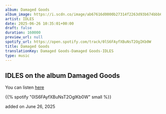 ```yaml
---
album: Damaged Goods
album_image: https://i.scdn.co/image/ab67616d0000b27314f2263d93b674bbb67651aa
artist: IDLES
date: 2025-06-26 10:35:01+00:00
draft: false
duration: 160000
preview_url: null
spotify_url: https://open.spotify.com/track/0lS6FAyfXBuNsT2OgIKb0W
title: Damaged Goods
translationKey: Damaged Goods-Damaged Goods-IDLES
type: music
---
```



## IDLES on the album Damaged Goods

You can listen [here](https://open.spotify.com/track/0lS6FAyfXBuNsT2OgIKb0W)

{{% spotify "0lS6FAyfXBuNsT2OgIKb0W" small %}}

added on June 26, 2025